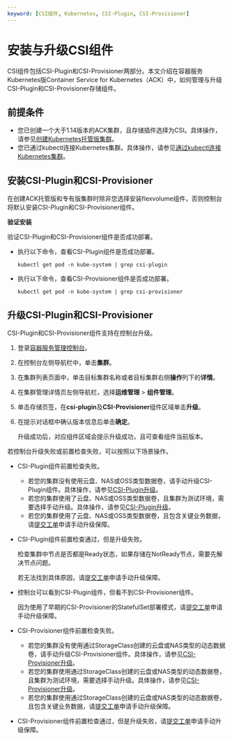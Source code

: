 ```yaml
---
keyword: [CSI组件, Kubernetes, CSI-Plugin, CSI-Provisioner]
---
```


# 安装与升级CSI组件

CSI组件包括CSI-Plugin和CSI-Provisioner两部分。本文介绍在容器服务Kubernetes版Container Service for Kubernetes（ACK）中，如何管理与升级CSI-Plugin和CSI-Provisioner存储组件。

## 前提条件

-   您已创建一个大于1.14版本的ACK集群，且存储插件选择为CSI。具体操作，请参见[创建Kubernetes托管版集群](/intl.zh-CN/Kubernetes集群用户指南/集群/创建集群/创建Kubernetes托管版集群.md)。
-   您已通过kubectl连接Kubernetes集群。具体操作，请参见[通过kubectl连接Kubernetes集群](/intl.zh-CN/Kubernetes集群用户指南/集群/连接集群/通过kubectl连接Kubernetes集群.md)。

## 安装CSI-Plugin和CSI-Provisioner

在创建ACK托管版和专有版集群时除非您选择安装flexvolume组件，否则控制台将默认安装CSI-Plugin和CSI-Provisioner组件。

**验证安装**

验证CSI-Plugin和CSI-Provisioner组件是否成功部署。

-   执行以下命令，查看CSI-Plugin组件是否成功部署。

    ```
    kubectl get pod -n kube-system | grep csi-plugin
    ```

-   执行以下命令，查看CSI-Provisioner组件是否成功部署。

    ```
    kubectl get pod -n kube-system | grep csi-provisioner
    ```


## 升级CSI-Plugin和CSI-Provisioner

CSI-Plugin和CSI-Provisioner组件支持在控制台升级。

1.  登录[容器服务管理控制台](https://cs.console.aliyun.com)。

2.  在控制台左侧导航栏中，单击**集群**。

3.  在集群列表页面中，单击目标集群名称或者目标集群右侧**操作**列下的**详情**。

4.  在集群管理详情页左侧导航栏，选择**运维管理** \> **组件管理**。

5.  单击存储页签，在**csi-plugin**及**CSI-Provisioner**组件区域单击**升级**。

6.  在提示对话框中确认版本信息后单击**确定**。

    升级成功后，对应组件区域会提示升级成功，且可查看组件当前版本。


若控制台升级失败或前置检查失败，可以按照以下场景操作。

-   CSI-Plugin组件前置检查失败。
    -   若您的集群没有使用云盘、NAS或OSS类型数据卷，请手动升级CSI-Plugin组件。具体操作，请参见[CSI-Plugin升级](https://github.com/kubernetes-sigs/alibaba-cloud-csi-driver/blob/master/deploy/ack/upgrade/upgrade.md)。
    -   若您的集群使用了云盘、NAS或OSS类型数据卷，且集群为测试环境，需要选择手动升级。具体操作，请参见[CSI-Plugin升级](https://github.com/kubernetes-sigs/alibaba-cloud-csi-driver/blob/master/deploy/ack/upgrade/upgrade.md)。
    -   若您的集群使用了云盘、NAS或OSS类型数据卷，且包含关键业务数据，请[提交工单](https://workorder-intl.console.aliyun.com/console.htm)申请手动升级保障。
-   CSI-Plugin组件前置检查通过，但是升级失败。

    检查集群中节点是否都是Ready状态，如果存储在NotReady节点，需要先解决节点问题。

    若无法找到具体原因，请[提交工单](https://workorder-intl.console.aliyun.com/console.htm)申请手动升级保障。

-   控制台可以看到CSI-Plugin组件，但看不到CSI-Provisioner组件。

    因为使用了早期的CSI-Provisioner的StatefulSet部署模式，请[提交工单](https://workorder-intl.console.aliyun.com/console.htm)申请手动升级保障。

-   CSI-Provisioner组件前置检查失败。
    -   若您的集群没有使用通过StorageClass创建的云盘或NAS类型的动态数据卷，请手动升级CSI-Provisioner组件。具体操作，请参见[CSI-Provisioner升级](https://github.com/kubernetes-sigs/alibaba-cloud-csi-driver/blob/master/deploy/ack/upgrade/upgrade.md)。
    -   若您的集群使用通过StorageClass创建的云盘或NAS类型的动态数据卷，且集群为测试环境，需要选择手动升级。具体操作，请参见[CSI-Provisioner升级](https://github.com/kubernetes-sigs/alibaba-cloud-csi-driver/blob/master/deploy/ack/upgrade/upgrade.md)。
    -   若您的集群使用通过StorageClass创建的云盘或NAS类型的动态数据卷，且包含关键业务数据，请[提交工单](https://workorder-intl.console.aliyun.com/console.htm)申请手动升级保障。
-   CSI-Provisioner组件前置检查通过，但是升级失败，请[提交工单](https://workorder-intl.console.aliyun.com/console.htm)申请手动升级保障。

